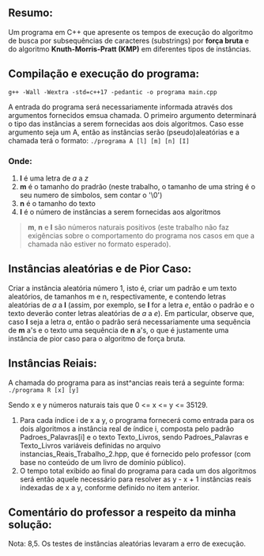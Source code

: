 ## Resumo:
Um programa em C++ que apresente os tempos de execução do algoritmo de busca por subsequências de caracteres (substrings) por **força bruta**
e do algoritmo **Knuth-Morris-Pratt (KMP)** em diferentes tipos de instâncias.

## Compilação e execução do programa:
`g++ -Wall -Wextra -std=c++17 -pedantic -o programa main.cpp`

A entrada do programa será necessariamente informada através dos argumentos fornecidos emsua chamada. O primeiro argumento determinará 
o tipo das instâncias a serem fornecidas aos dois algoritmos. Caso esse argumento seja um A, então as instâncias serão (pseudo)aleatórias
e a chamada terá o formato:
`./programa A [l] [m] [n] [I]`

### Onde:
1. **l** é uma letra de *a* a *z* 
2. **m** é o tamanho do pradrão (neste trabalho, o tamanho de uma string é o seu numero de símbolos, sem contar o '\0')
3. **n** é o tamanho do texto
4. **I** é o número de instâncias a serem fornecidas aos algoritmos

>**m**, **n** e **I** são números naturais positivos (este trabalho não faz exigências sobre o comportamento do programa nos casos em que a 
>chamada não estiver no formato esperado).

## Instâncias aleatórias e de Pior Caso:
Criar a instância aleatória número 1, isto é, criar um padrão e um texto aleatórios, de tamanhos m e n, respectivamente, e contendo letras aleatórias
de *a* a **l** (assim, por exemplo, se **l** for a letra *e*, então o padrão e o texto deverão conter letras aleatórias de *a* a *e*). Em particular,
observe que, caso **l** seja a letra *a*, então o padrão será necessariamente uma sequência de **m** a's e o texto uma sequência de **n** a's, o que 
é justamente uma instância de pior caso para o algoritmo de força bruta.

## Instâncias Reiais:
A chamada do programa para as inst^ancias reais terá a seguinte forma:
`./programa R [x] [y]`

Sendo x e y números naturais tais que 0 <= x <= y <= 35129.
1. Para cada índice i de x a y, o programa fornecerá como entrada para os dois algoritmos a instância real de índice i, composta pelo padrão Padroes_Palavras[i]
   e o texto Texto_Livros, sendo Padroes_Palavras e Texto_Livros variáveis definidas no arquivo instancias_Reais_Trabalho_2.hpp, que é fornecido pelo professor (com
   base no conteúdo de um livro de domínio público).
2. O tempo total exibido ao final do programa para cada um dos algoritmos será então aquele necessário para resolver as y - x + 1 instâncias reais indexadas de
   x a y, conforme definido no item anterior.
   
## Comentário do professor a respeito da minha solução:
Nota: 8,5. Os testes de instâncias aleatórias levaram a erro de execução.

